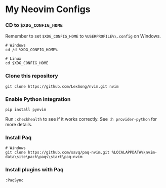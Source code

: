 # My Neovim Configs

### CD to `$XDG_CONFIG_HOME`

Remember to set `$XDG_CONFIG_HOME` to `%USERPROFILE%\.config` on Windows.

    # Windows
    cd /d %XDG_CONFIG_HOME%

    # Linux
    cd $XDG_CONFIG_HOME

### Clone this repository

    git clone https://github.com/LexSong/nvim.git nvim

### Enable Python integration

    pip install pynvim

Run `:checkhealth` to see if it works correctly.
See `:h provider-python` for more details.

### Install Paq

    # Windows
    git clone https://github.com/savq/paq-nvim.git %LOCALAPPDATA%\nvim-data\site\pack\paqs\start\paq-nvim

### Install plugins with Paq

    :PaqSync
